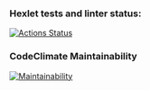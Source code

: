 ### Hexlet tests and linter status:
[![Actions Status](https://github.com/viktor-dorokhov/frontend-project-44/actions/workflows/hexlet-check.yml/badge.svg)](https://github.com/viktor-dorokhov/frontend-project-44/actions)
### CodeClimate Maintainability
[![Maintainability](https://api.codeclimate.com/v1/badges/8221e7cd02b300565bdf/maintainability)](https://codeclimate.com/github/viktor-dorokhov/frontend-project-44/maintainability)
